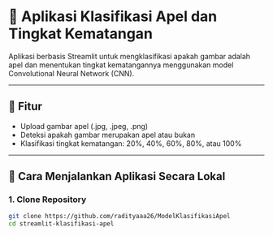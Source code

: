 # 🍎 Aplikasi Klasifikasi Apel dan Tingkat Kematangan

Aplikasi berbasis Streamlit untuk mengklasifikasi apakah gambar adalah apel dan menentukan tingkat kematangannya menggunakan model Convolutional Neural Network (CNN).

---

## 📌 Fitur

- Upload gambar apel (.jpg, .jpeg, .png)
- Deteksi apakah gambar merupakan apel atau bukan
- Klasifikasi tingkat kematangan: 20%, 40%, 60%, 80%, atau 100%

---

## 🚀 Cara Menjalankan Aplikasi Secara Lokal

### 1. Clone Repository

```bash
git clone https://github.com/radityaaa26/ModelKlasifikasiApel
cd streamlit-klasifikasi-apel
